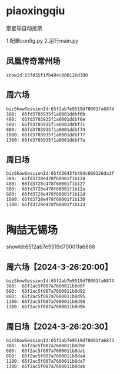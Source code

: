 # piaoxingqiu
票星球自动抢票

1.配置config.py
2.运行main.py

## 凤凰传奇常州场
```
showId:65fd35f1fb494c000126d380
```
## 周六场
```
bizShowSessionId:65f2ab7e9519d70001fa6874
380:  65fd3703935f1a0001ddbf6b
480:  65fd3703935f1a0001ddbf6e
580:  65fd3703935f1a0001ddbf71
880:  65fd3703935f1a0001ddbf74
1080: 65fd3703935f1a0001ddbf77
1380: 65fd3703935f1a0001ddbf7a
```
## 周日场
```
bizShowSessionId:65fd3643fb494c000126da1f
380:  65fd3728e478f60001f1b124
480:  65fd3728e478f60001f1b127
580:  65fd3728e478f60001f1b12a
880:  65fd3728e478f60001f1b12d
1080: 65fd3728e478f60001f1b130
1380: 65fd3728e478f60001f1b133
```

# 陶喆无锡场
showId:65f2ab7e9519d70001fa6868
## 周六场【2024-3-26:20:00】
```
bizShowSessionId:65f2ab7e9519d70001fa6874
380:  65f2ac5f087a7600011b8d8f
680:  65f2ac5f087a7600011b8d92
880:  65f2ac5f087a7600011b8d95
1180: 65f2ac5f087a7600011b8d98
1380: 65f2ac5f087a7600011b8d9b
```
## 周日场【2024-3-26:20:30】
```
bizShowSessionId:65f2ab7e9519d70001fa6873
380:  65f2ac5f087a7600011b8d9e
680:  65f2ac5f087a7600011b8da1
880:  65f2ac5f087a7600011b8da4
1180: 65f2ac5f087a7600011b8da7
1380: 65f2ac5f087a7600011b8dab
```

